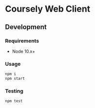 # Coursely Web Client

## Development

### Requirements

- Node 10.x+

### Usage

```bash
npm i
npm start
```

### Testing

```bash
npm test
```
